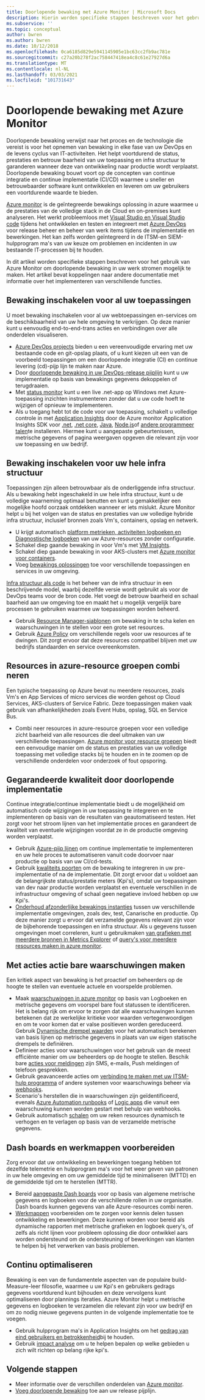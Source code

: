 ```yaml
---
title: Doorlopende bewaking met Azure Monitor | Microsoft Docs
description: Hierin worden specifieke stappen beschreven voor het gebruik van Azure Monitor om doorlopende bewaking in te scha kelen voor uw werk stromen.
ms.subservice: ''
ms.topic: conceptual
author: bwren
ms.author: bwren
ms.date: 10/12/2018
ms.openlocfilehash: 0ca6185d829e5941145905e1bc63cc2fb9ac781e
ms.sourcegitcommit: c27a20b278f2ac758447418ea4c8c61e27927d6a
ms.translationtype: MT
ms.contentlocale: nl-NL
ms.lasthandoff: 03/03/2021
ms.locfileid: "101731643"
---
```

# <a name="continuous-monitoring-with-azure-monitor"></a>Doorlopende bewaking met Azure Monitor

Doorlopende bewaking verwijst naar het proces en de technologie die vereist is voor het opnemen van bewaking in elke fase van uw DevOps en de levens cyclus van IT-activiteiten. Het helpt voortdurend de status, prestaties en betrouw baarheid van uw toepassing en infra structuur te garanderen wanneer deze van ontwikkeling naar productie wordt verplaatst. Doorlopende bewaking bouwt voort op de concepten van continue integratie en continue implementatie (CI/CD) waarmee u sneller en betrouwbaarder software kunt ontwikkelen en leveren om uw gebruikers een voortdurende waarde te bieden.

[Azure monitor](overview.md) is de geïntegreerde bewakings oplossing in azure waarmee u de prestaties van de volledige stack in de Cloud en on-premises kunt analyseren. Het werkt probleemloos met [Visual Studio en Visual Studio code](https://visualstudio.microsoft.com/) tijdens het ontwikkelen en testen en integreert met [Azure DevOps](/azure/devops/user-guide/index) voor release beheer en beheer van werk items tijdens de implementatie en bewerkingen. Het kan zelfs worden geïntegreerd in de ITSM-en SIEM-hulpprogram ma's van uw keuze om problemen en incidenten in uw bestaande IT-processen bij te houden.

In dit artikel worden specifieke stappen beschreven voor het gebruik van Azure Monitor om doorlopende bewaking in uw werk stromen mogelijk te maken. Het artikel bevat koppelingen naar andere documentatie met informatie over het implementeren van verschillende functies.


## <a name="enable-monitoring-for-all-your-applications"></a>Bewaking inschakelen voor al uw toepassingen
U moet bewaking inschakelen voor al uw webtoepassingen en-services om de beschikbaarheid van uw hele omgeving te verkrijgen. Op deze manier kunt u eenvoudig end-to-end-trans acties en verbindingen over alle onderdelen visualiseren.

- [Azure DevOps projects](../devops-project/overview.md) bieden u een vereenvoudigde ervaring met uw bestaande code en git-opslag plaats, of u kunt kiezen uit een van de voorbeeld toepassingen om een doorlopende integratie (CI) en continue levering (cd)-pijp lijn te maken naar Azure.
- Door [doorlopende bewaking in uw DevOps-release pijplijn](./app/continuous-monitoring.md) kunt u uw implementatie op basis van bewakings gegevens dekoppelen of terugdraaien.
- Met [status monitor](./app/monitor-performance-live-website-now.md) kunt u een live .net-app op Windows met Azure-toepassing inzichten instrumenteren zonder dat u uw code hoeft te wijzigen of opnieuw te implementeren.
- Als u toegang hebt tot de code voor uw toepassing, schakelt u volledige controle in met [Application Insights](./app/app-insights-overview.md) door de Azure monitor Application Insights SDK voor [.net](./app/asp-net.md), [.net core](./app/asp-net-core.md), [Java](./app/java-get-started.md), [Node.js](./app/nodejs-quick-start.md)of [andere programmeer talen](./app/platforms.md)te installeren. Hiermee kunt u aangepaste gebeurtenissen, metrische gegevens of pagina weergaven opgeven die relevant zijn voor uw toepassing en uw bedrijf.



## <a name="enable-monitoring-for-your-entire-infrastructure"></a>Bewaking inschakelen voor uw hele infra structuur
Toepassingen zijn alleen betrouwbaar als de onderliggende infra structuur. Als u bewaking hebt ingeschakeld in uw hele infra structuur, kunt u de volledige waarneming optimaal benutten en kunt u gemakkelijker een mogelijke hoofd oorzaak ontdekken wanneer er iets mislukt. Azure Monitor helpt u bij het volgen van de status en prestaties van uw volledige hybride infra structuur, inclusief bronnen zoals Vm's, containers, opslag en netwerk.

- U krijgt automatisch [platform metrieken, activiteiten logboeken en Diagnostische logboeken](agents/data-sources.md) van uw Azure-resources zonder configuratie.
- Schakel diep gaande bewaking in voor Vm's met [VM Insights](vm/vminsights-overview.md).
-  Schakel diep gaande bewaking in voor AKS-clusters met [Azure monitor voor containers](containers/container-insights-overview.md).
- Voeg [bewakings oplossingen](./monitor-reference.md) toe voor verschillende toepassingen en services in uw omgeving.


[Infra structuur als code](/azure/devops/learn/what-is-infrastructure-as-code) is het beheer van de infra structuur in een beschrijvende model, waarbij dezelfde versie wordt gebruikt als voor de DevOps teams voor de bron code. Het voegt de betrouw baarheid en schaal baarheid aan uw omgeving toe en maakt het u mogelijk vergelijk bare processen te gebruiken waarmee uw toepassingen worden beheerd.

-  Gebruik [Resource Manager-sjablonen](./logs/resource-manager-workspace.md) om bewaking in te scha kelen en waarschuwingen in te stellen voor een grote set resources.
- Gebruik [Azure Policy](../governance/policy/overview.md) om verschillende regels voor uw resources af te dwingen. Dit zorgt ervoor dat deze resources compatibel blijven met uw bedrijfs standaarden en service overeenkomsten. 


##  <a name="combine-resources-in-azure-resource-groups"></a>Resources in azure-resource groepen combi neren
Een typische toepassing op Azure bevat nu meerdere resources, zoals Vm's en App Services of micro services die worden gehost op Cloud Services, AKS-clusters of Service Fabric. Deze toepassingen maken vaak gebruik van afhankelijkheden zoals Event Hubs, opslag, SQL en Service Bus.

- Combi neer resources in azure-resource groepen voor een volledige zicht baarheid van alle resources die deel uitmaken van uw verschillende toepassingen. [Azure monitor voor resource groepen](./insights/resource-group-insights.md) biedt een eenvoudige manier om de status en prestaties van uw volledige toepassing met volledige stacks bij te houden en in te zoomen op de verschillende onderdelen voor onderzoek of fout opsporing.

## <a name="ensure-quality-through-continuous-deployment"></a>Gegarandeerde kwaliteit door doorlopende implementatie
Continue integratie/continue implementatie biedt u de mogelijkheid om automatisch code wijzigingen in uw toepassing te integreren en te implementeren op basis van de resultaten van geautomatiseerd testen. Het zorgt voor het stroom lijnen van het implementatie proces en garandeert de kwaliteit van eventuele wijzigingen voordat ze in de productie omgeving worden verplaatst.


- Gebruik [Azure-pijp lijnen](/azure/devops/pipelines) om continue implementatie te implementeren en uw hele proces te automatiseren vanuit code doorvoer naar productie op basis van uw CI/cd-tests.
- Gebruik [kwaliteits poorten](/azure/devops/pipelines/release/approvals/gates) om de bewaking te integreren in uw pre-implementatie of na de implementatie. Dit zorgt ervoor dat u voldoet aan de belangrijkste status/prestatie meters (Kpi's), omdat uw toepassingen van dev naar productie worden verplaatst en eventuele verschillen in de infrastructuur omgeving of schaal geen negatieve invloed hebben op uw Kpi's.
- [Onderhoud afzonderlijke bewakings instanties](./app/separate-resources.md) tussen uw verschillende implementatie omgevingen, zoals dev, test, Canarische en productie. Op deze manier zorgt u ervoor dat verzamelde gegevens relevant zijn voor de bijbehorende toepassingen en infra structuur. Als u gegevens tussen omgevingen moet correleren, kunt u gebruikmaken [van grafieken met meerdere bronnen in Metrics Explorer](./essentials/metrics-charts.md) of [query's voor meerdere resources maken in azure monitor](logs/cross-workspace-query.md).


## <a name="create-actionable-alerts-with-actions"></a>Met acties actie bare waarschuwingen maken
Een kritiek aspect van bewaking is het proactief om beheerders op de hoogte te stellen van eventuele actuele en voorspelde problemen. 

- Maak [waarschuwingen in azure monitor](./alerts/alerts-overview.md) op basis van Logboeken en metrische gegevens om voorspel bare fout statussen te identificeren. Het is belang rijk om ervoor te zorgen dat alle waarschuwingen kunnen betekenen dat ze werkelijke kritieke voor waarden vertegenwoordigen en om te voor komen dat er valse positieven worden gereduceerd. Gebruik [Dynamische drempel waarden](alerts/alerts-dynamic-thresholds.md) voor het automatisch berekenen van basis lijnen op metrische gegevens in plaats van uw eigen statische drempels te definiëren. 
- Definieer acties voor waarschuwingen voor het gebruik van de meest efficiënte manier om uw beheerders op de hoogte te stellen. Beschik bare [acties voor meldingen](alerts/action-groups.md#create-an-action-group-by-using-the-azure-portal) zijn SMS, e-mails, Push meldingen of telefoon gesprekken.
- Gebruik geavanceerde acties om [verbinding te maken met uw ITSM-hulp programma](alerts/itsmc-overview.md) of andere systemen voor waarschuwings beheer via [webhooks](alerts/activity-log-alerts-webhook.md).
- Scenario's herstellen die in waarschuwingen zijn geïdentificeerd, evenals [Azure Automation runbooks](../automation/automation-webhooks.md) of [Logic apps](/connectors/custom-connectors/create-webhook-trigger) die vanuit een waarschuwing kunnen worden gestart met behulp van webhooks. 
- Gebruik automatisch [schalen](./autoscale/tutorial-autoscale-performance-schedule.md) om uw reken resources dynamisch te verhogen en te verlagen op basis van de verzamelde metrische gegevens.

## <a name="prepare-dashboards-and-workbooks"></a>Dash boards en werkmappen voorbereiden
Zorg ervoor dat uw ontwikkeling en bewerkingen toegang hebben tot dezelfde telemetrie en hulpprogram ma's voor het weer geven van patronen in uw hele omgeving en om uw gemiddelde tijd te minimaliseren (MTTD) en de gemiddelde tijd om te herstellen (MTTR).

- Bereid [aangepaste Dash boards](./app/tutorial-app-dashboards.md) voor op basis van algemene metrische gegevens en logboeken voor de verschillende rollen in uw organisatie. Dash boards kunnen gegevens van alle Azure-resources combi neren.
- [Werkmappen](./visualize/workbooks-overview.md) voorbereiden om te zorgen voor kennis delen tussen ontwikkeling en bewerkingen. Deze kunnen worden voor bereid als dynamische rapporten met metrische grafieken en logboek query's, of zelfs als richt lijnen voor probleem oplossing die door ontwikkel aars worden ondersteund om de ondersteuning of bewerkingen van klanten te helpen bij het verwerken van basis problemen.

## <a name="continuously-optimize"></a>Continu optimaliseren
 Bewaking is een van de fundamentele aspecten van de populaire build-Measure-leer filosofie, waarmee u uw Kpi's en gebruikers gedrags gegevens voortdurend kunt bijhouden en deze vervolgens kunt optimaliseren door plannings iteraties. Azure Monitor helpt u metrische gegevens en logboeken te verzamelen die relevant zijn voor uw bedrijf en om zo nodig nieuwe gegevens punten in de volgende implementatie toe te voegen.

- Gebruik hulpprogram ma's in Application Insights om het [gedrag van eind gebruikers en betrokkenheid](./app/tutorial-users.md)bij te houden.
- Gebruik [impact analyse](./app/usage-impact.md) om u te helpen bepalen op welke gebieden u zich wilt richten op belang rijke kpi's.


## <a name="next-steps"></a>Volgende stappen

- Meer informatie over de verschillen onderdelen van [Azure monitor](overview.md).
- [Voeg doorlopende bewaking](./app/continuous-monitoring.md) toe aan uw release pijplijn.